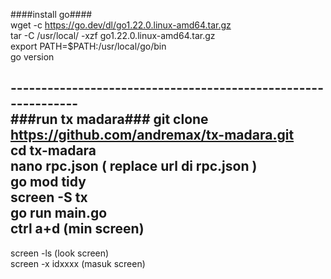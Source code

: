 ####install go####  <br />
wget -c https://go.dev/dl/go1.22.0.linux-amd64.tar.gz <br />
tar -C /usr/local/ -xzf go1.22.0.linux-amd64.tar.gz <br />
export PATH=$PATH:/usr/local/go/bin <br />
go version <br />

--------------------------------------------------------------  <br />
###run tx madara###
git clone https://github.com/andremax/tx-madara.git <br />
cd tx-madara <br />
nano rpc.json ( replace url di rpc.json ) <br />
go mod tidy <br />
screen -S tx <br />
go run main.go <br />
ctrl a+d (min screen) <br />
----------------
screen -ls (look screen) <br />
screen -x idxxxx (masuk screen)
